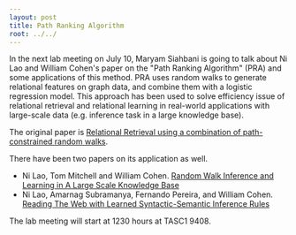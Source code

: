 ```yaml
---
layout: post
title: Path Ranking Algorithm
root: ../../
---
```


In the next lab meeting on July 10, Maryam Siahbani is going to talk about Ni Lao and William Cohen's paper on the "Path Ranking Algorithm" (PRA) and some applications of this method. PRA uses random walks to generate relational features on graph data, and combine them with a logistic regression model. This approach has been used to solve efficiency issue of relational retrieval and relational learning in real-world applications with large-scale data (e.g. inference task in a large knowledge base).

The original paper is <a href="http://www.cs.cmu.edu/~nlao/publication/2010/2010.ML.PRA.pdf">Relational Retrieval using a combination of path-constrained random walks</a>. 

There have been two papers on its application as well. 

* Ni Lao, Tom Mitchell and William Cohen. [Random Walk Inference and Learning in A Large Scale Knowledge Base](http://www.cs.cmu.edu/~nlao/publication/2011/2011.emnlp.paper.pdf)
* Ni Lao, Amarnag Subramanya, Fernando Pereira, and William Cohen. [Reading The Web with Learned Syntactic-Semantic Inference Rules](http://www.cs.cmu.edu/~nlao/publication/2012/2012.emnlp.paper.pdf)

The lab meeting will start at 1230 hours at TASC1 9408. 
